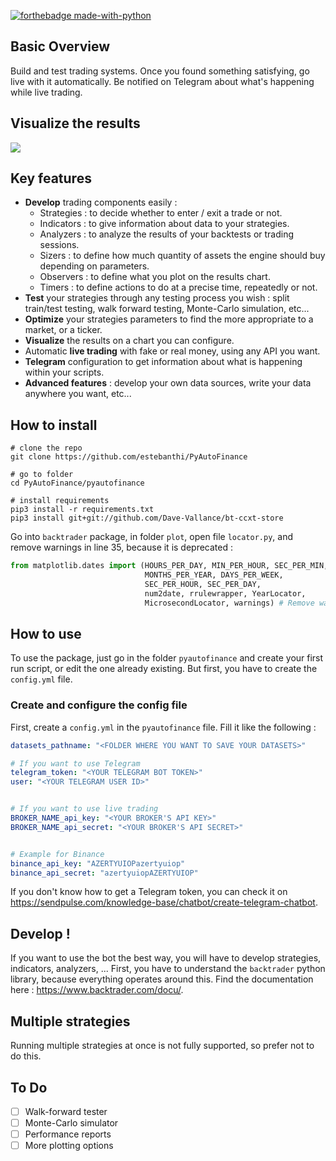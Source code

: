 [![forthebadge made-with-python](http://ForTheBadge.com/images/badges/made-with-python.svg)](https://www.python.org/)

## Basic Overview

Build and test trading systems. Once you found something satisfying, go live with it automatically. Be notified on Telegram about what's happening while live trading.

## Visualize the results

![](https://zupimages.net/up/21/45/dnis.png)

## Key features

* **Develop** trading components easily :
  * Strategies : to decide whether to enter / exit a trade or not.
  * Indicators : to give information about data to your strategies.
  * Analyzers : to analyze the results of your backtests or trading sessions.
  * Sizers : to define how much quantity of assets the engine should buy depending on parameters.
  * Observers : to define what you plot on the results chart.
  * Timers : to define actions to do at a precise time, repeatedly or not.
* **Test** your strategies through any testing process you wish : split train/test testing, walk forward testing, Monte-Carlo simulation, etc...
* **Optimize** your strategies parameters to find the more appropriate to a market, or a ticker.
* **Visualize** the results on a chart you can configure.
* Automatic **live trading** with fake or real money, using any API you want.
* **Telegram** configuration to get information about what is happening within your scripts.
* **Advanced features** : develop your own data sources, write your data anywhere you want, etc...

## How to install

```
# clone the repo
git clone https://github.com/estebanthi/PyAutoFinance

# go to folder
cd PyAutoFinance/pyautofinance

# install requirements
pip3 install -r requirements.txt
pip3 install git+git://github.com/Dave-Vallance/bt-ccxt-store
```

Go into `backtrader` package, in folder `plot`, open file `locator.py`, and remove warnings in line 35, because it is deprecated :

```python
from matplotlib.dates import (HOURS_PER_DAY, MIN_PER_HOUR, SEC_PER_MIN,
                              MONTHS_PER_YEAR, DAYS_PER_WEEK,
                              SEC_PER_HOUR, SEC_PER_DAY,
                              num2date, rrulewrapper, YearLocator,
                              MicrosecondLocator, warnings) # Remove warnings here
```

## How to use

To use the package, just go in the folder ```pyautofinance``` and create your first run script, or edit the one already existing. But first, you have to create the ```config.yml``` file.

### Create and configure the config file

First, create a ```config.yml``` in the `pyautofinance` file. Fill it like the following :

```yaml
datasets_pathname: "<FOLDER WHERE YOU WANT TO SAVE YOUR DATASETS>"

# If you want to use Telegram
telegram_token: "<YOUR TELEGRAM BOT TOKEN>"
user: "<YOUR TELEGRAM USER ID>"


# If you want to use live trading
BROKER_NAME_api_key: "<YOUR BROKER'S API KEY>"
BROKER_NAME_api_secret: "<YOUR BROKER'S API SECRET>"


# Example for Binance
binance_api_key: "AZERTYUIOPazertyuiop"
binance_api_secret: "azertyuiopAZERTYUIOP"
```

If you don't know how to get a Telegram token, you can check it on https://sendpulse.com/knowledge-base/chatbot/create-telegram-chatbot.

## Develop !

If you want to use the bot the best way, you will have to develop strategies, indicators, analyzers, ... First, you have to understand the ```backtrader``` python library, because everything operates around this. Find the documentation here : https://www.backtrader.com/docu/.

## Multiple strategies

Running multiple strategies at once is not fully supported, so prefer not to do this.

## To Do

- [ ] Walk-forward tester
- [ ] Monte-Carlo simulator
- [ ] Performance reports
- [ ] More plotting options
